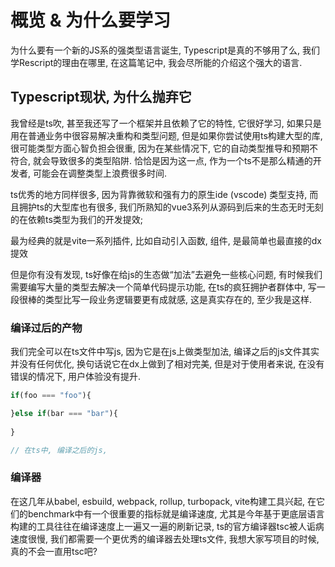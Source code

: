 # 概览 & 为什么要学习

为什么要有一个新的JS系的强类型语言诞生, Typescript是真的不够用了么, 我们学Rescript的理由在哪里, 在这篇笔记中, 我会尽所能的介绍这个强大的语言.

## Typescript现状, 为什么抛弃它

我曾经是ts吹, 甚至我还写了一个框架并且依赖了它的特性, 它很好学习, 如果只是用在普通业务中很容易解决重构和类型问题, 但是如果你尝试使用ts构建大型的库, 很可能类型方面心智负担会很重, 因为在某些情况下, 它的自动类型推导和预期不符合, 就会导致很多的类型陷阱. 恰恰是因为这一点, 作为一个ts不是那么精通的开发者, 可能会在调整类型上浪费很多时间.

ts优秀的地方同样很多, 因为背靠微软和强有力的原生ide (vscode) 类型支持, 而且拥护ts的大型库也有很多, 我们所熟知的vue3系列从源码到后来的生态无时无刻的在依赖ts类型为我们的开发提效;

最为经典的就是vite一系列插件, 比如自动引入函数, 组件, 是最简单也最直接的dx提效

但是你有没有发现, ts好像在给js的生态做“加法”去避免一些核心问题, 有时候我们需要编写大量的类型去解决一个简单代码提示功能, 在ts的疯狂拥护者群体中, 写一段很棒的类型比写一段业务逻辑要更有成就感, 这是真实存在的, 至少我是这样.

### 编译过后的产物

我们完全可以在ts文件中写js, 因为它是在js上做类型加法, 编译之后的js文件其实并没有任何优化, 换句话说它在dx上做到了相对完美, 但是对于使用者来说, 在没有错误的情况下, 用户体验没有提升.

```jsx
if(foo === "foo"){

}else if(bar === "bar"){
	
}

// 在ts中, 编译之后的js, 
```

### 编译器

在这几年从babel, esbuild, webpack, rollup, turbopack, vite构建工具兴起, 在它们的benchmark中有一个很重要的指标就是编译速度, 尤其是今年基于更底层语言构建的工具往往在编译速度上一遍又一遍的刷新记录, ts的官方编译器tsc被人诟病速度很慢, 我们都需要一个更优秀的编译器去处理ts文件, 我想大家写项目的时候, 真的不会一直用tsc吧?